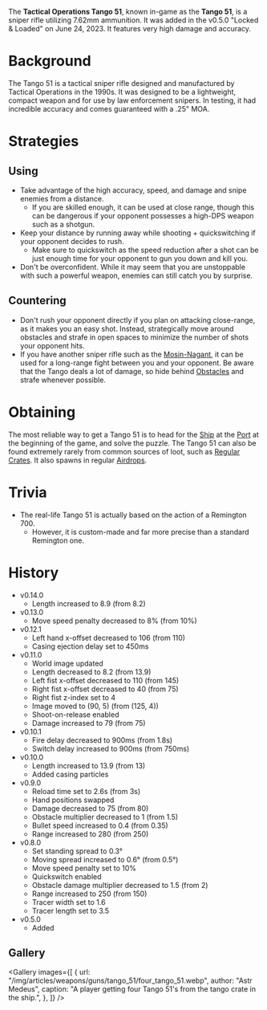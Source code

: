 The **Tactical Operations Tango 51**, known in-game as the **Tango 51**, is a sniper rifle utilizing 7.62mm ammunition. It was added in the v0.5.0 "Locked & Loaded" on June 24, 2023. It features very high damage and accuracy.

# Background

The Tango 51 is a tactical sniper rifle designed and manufactured by Tactical Operations in the 1990s. It was designed to be a lightweight, compact weapon and for use by law enforcement snipers. In testing, it had incredible accuracy and comes guaranteed with a .25" MOA.

# Strategies

## Using

- Take advantage of the high accuracy, speed, and damage and snipe enemies from a distance.
  - If you are skilled enough, it can be used at close range, though this can be dangerous if your opponent possesses a high-DPS weapon such as a shotgun.
- Keep your distance by running away while shooting + quickswitching if your opponent decides to rush.
  - Make sure to quickswitch as the speed reduction after a shot can be just enough time for your opponent to gun you down and kill you.
- Don't be overconfident. While it may seem that you are unstoppable with such a powerful weapon, enemies can still catch you by surprise.

## Countering

- Don't rush your opponent directly if you plan on attacking close-range, as it makes you an easy shot. Instead, strategically move around obstacles and strafe in open spaces to minimize the number of shots your opponent hits.
- If you have another sniper rifle such as the [Mosin-Nagant](/weapons/guns/mosin), it can be used for a long-range fight between you and your opponent. Be aware that the Tango deals a lot of damage, so hide behind [Obstacles](/obstacles) and strafe whenever possible.

# Obtaining

The most reliable way to get a Tango 51 is to head for the [Ship](/buildings/ship) at the [Port](/buildings/port) at the beginning of the game, and solve the puzzle. The Tango 51 can also be found extremely rarely from common sources of loot, such as [Regular Crates](/obstacles/regular_crate). It also spawns in regular [Airdrops](/obstacles/airdrop_crate).

# Trivia

- The real-life Tango 51 is actually based on the action of a Remington 700.
  - However, it is custom-made and far more precise than a standard Remington one.

# History

- v0.14.0
  - Length increased to 8.9 (from 8.2)
- v0.13.0
  - Move speed penalty decreased to 8% (from 10%)
- v0.12.1
  - Left hand x-offset decreased to 106 (from 110)
  - Casing ejection delay set to 450ms
- v0.11.0
  - World image updated
  - Length decreased to 8.2 (from 13.9)
  - Left fist x-offset decreased to 110 (from 145)
  - Right fist x-offset decreased to 40 (from 75)
  - Right fist z-index set to 4
  - Image moved to (90, 5) (from (125, 4))
  - Shoot-on-release enabled
  - Damage increased to 79 (from 75)
- v0.10.1
  - Fire delay decreased to 900ms (from 1.8s)
  - Switch delay increased to 900ms (from 750ms)
- v0.10.0
  - Length increased to 13.9 (from 13)
  - Added casing particles
- v0.9.0
  - Reload time set to 2.6s (from 3s)
  - Hand positions swapped
  - Damage decreased to 75 (from 80)
  - Obstacle multiplier decreased to 1 (from 1.5)
  - Bullet speed increased to 0.4 (from 0.35)
  - Range increased to 280 (from 250)
- v0.8.0
  - Set standing spread to 0.3°
  - Moving spread increased to 0.6° (from 0.5°)
  - Move speed penalty set to 10%
  - Quickswitch enabled
  - Obstacle damage multiplier decreased to 1.5 (from 2)
  - Range increased to 250 (from 150)
  - Tracer width set to 1.6
  - Tracer length set to 3.5
- v0.5.0
  - Added

## Gallery

<Gallery
  images={[
    {
      url: "/img/articles/weapons/guns/tango_51/four_tango_51.webp",
      author: "Astr Medeus",
      caption:
        "A player getting four Tango 51's from the tango crate in the ship.",
    },
  ]}
/>
